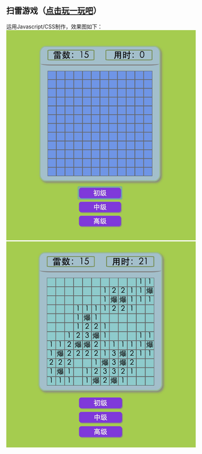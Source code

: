 ## 扫雷游戏（[点击玩一玩吧](https://uaustin.github.io/minegame/mine.html)）
运用Javascript/CSS制作，效果图如下：
![alt text](https://github.com/UAustin/minegame/blob/gh-pages/1.png)
![alt text](https://github.com/UAustin/minegame/blob/gh-pages/2.png)

